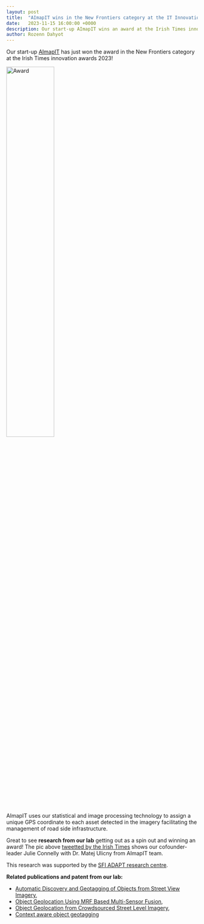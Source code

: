 ```yaml
---
layout: post
title:  "AImapIT wins in the New Frontiers category at the IT Innovations Awards  2023"
date:   2023-11-15 16:00:00 +0000
description: Our start-up AImapIT wins an award at the Irish Times innovation awards 2023!
author: Rozenn Dahyot
---
```


Our start-up <a href="https://www.aimapit.com/news">AImapIT</a> has just won the award in the New Frontiers category at the Irish Times innovation awards 2023!

<a href="https://www.irishtimes.com/business/innovation/2023/11/15/sports-data-company-orreco-wins-irish-times-innovation-of-the-year-award/" target="_blank"><img src="{{ site.baseurl }}/assets/2023AImapITFrontiersAward.png" width="50%" alt="Award"></a>

AImapIT  uses our  statistical and image processing technology to assign a unique GPS coordinate to each asset detected in the imagery facilitating the management of road side infrastructure.

Great to see **research from our lab** getting out as a spin out and winning an award!
The pic above <a href="https://x.com/IrishTimesBiz/status/1724765213268799798?s=20" target="_blank">tweetted by the Irish Times</a> shows our cofounder-leader Julie Connelly with Dr. Matej Ulicny from  AImapIT team.

This research was supported by the <a href="https://www.adaptcentre.ie/" target="_blank">SFI ADAPT research centre</a>.
 

**Related publications and patent from our lab:**
- <a href="http://doi.org/10.3390/rs10050661">Automatic Discovery and Geotagging of Objects from Street View Imagery</a>,
- <a href="http://doi.org/10.1109/ICIP.2018.8451458" target="_blank">Object Geolocation Using MRF Based Multi-Sensor Fusion<a>, 
- <a href="http://doi.org/10.1007/978-3-030-13453-2_7" target="_blank">Object Geolocation from Crowdsourced Street Level Imagery</a>, 
- <a href="https://patents.google.com/patent/US20230206402A1/en">Context aware object geotagging </a>